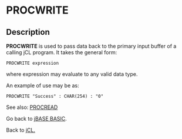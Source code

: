 # PROCWRITE

<PageHeader />

## Description

**PROCWRITE** is used to pass data back to the primary input buffer of a calling jCL program. It takes the general form:

```
PROCWRITE expression
```

where expression may evaluate to any valid data type.

An example of use may be as:

```
PROCWRITE "Success" : CHAR(254) : "0"
```

See also: [PROCREAD](./../../../jbase-basic-%28jbc%29/procread)

Go back to [jBASE BASIC](./../../../jbase-basic-%28jbc%29/jbase-basic-programmers-reference-guide).

Back to [jCL.](./../README.md)
  
<PageFooter />